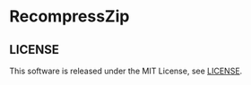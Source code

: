 RecompressZip
=============

## LICENSE

This software is released under the MIT License, see [LICENSE](LICENSE "LICENSE").
